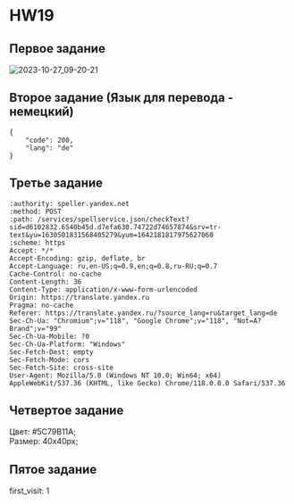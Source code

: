 # HW19
## Первое задание 
![2023-10-27_09-20-21](https://github.com/ushakovp/HW19/assets/10615585/dae323fe-ad85-43bb-b9ae-1cd33c8ce6ba)  

## Второе задание (Язык для перевода - немецкий)  
```
{
    "code": 200,
    "lang": "de"
}
```
## Третье задание  
```
:authority: speller.yandex.net  
:method: POST  
:path: /services/spellservice.json/checkText?sid=d6102832.6540b45d.d7efa630.74722d74657874&srv=tr-text&yu=1630501831568405279&yum=1642181817975627060  
:scheme: https  
Accept: */*
Accept-Encoding: gzip, deflate, br
Accept-Language: ru,en-US;q=0.9,en;q=0.8,ru-RU;q=0.7
Cache-Control: no-cache
Content-Length: 36
Content-Type: application/x-www-form-urlencoded
Origin: https://translate.yandex.ru
Pragma: no-cache
Referer: https://translate.yandex.ru/?source_lang=ru&target_lang=de
Sec-Ch-Ua: "Chromium";v="118", "Google Chrome";v="118", "Not=A?Brand";v="99"
Sec-Ch-Ua-Mobile: ?0
Sec-Ch-Ua-Platform: "Windows"
Sec-Fetch-Dest: empty
Sec-Fetch-Mode: cors
Sec-Fetch-Site: cross-site
User-Agent: Mozilla/5.0 (Windows NT 10.0; Win64; x64) AppleWebKit/537.36 (KHTML, like Gecko) Chrome/118.0.0.0 Safari/537.36
```
## Четвертое задание  
Цвет: #5C79B11A;  
Размер: 40x40px;  

## Пятое задание  
first_visit: 1
